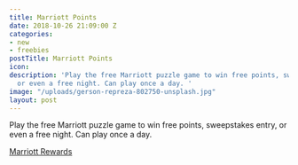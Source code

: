 ```yaml
---
title: Marriott Points
date: 2018-10-26 21:09:00 Z
categories:
- new
- freebies
postTitle: Marriott Points
icon: 
description: 'Play the free Marriott puzzle game to win free points, sweepstakes entry,
  or even a free night. Can play once a day. '
image: "/uploads/gerson-repreza-802750-unsplash.jpg"
layout: post
---
```


Play the free Marriott puzzle game to win free points, sweepstakes entry, or even a free night. Can play once a day.

[Marriott Rewards](https://29ways.marriott.com/en-us)

